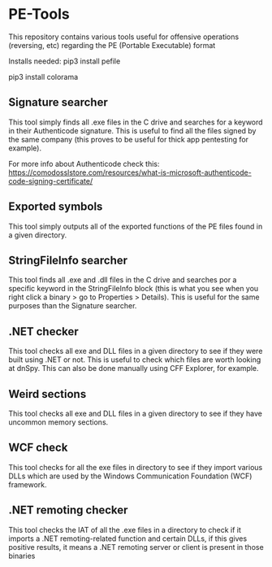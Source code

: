 # PE-Tools
This repository contains various tools useful for offensive operations (reversing, etc) regarding the PE (Portable Executable) format

Installs needed:
pip3 install pefile

pip3 install colorama

## Signature searcher
This tool simply finds all .exe files in the C drive and searches for a keyword in their Authenticode signature. This is useful to find all the files signed by the same company (this proves to be useful for thick app pentesting for example).

For more info about Authenticode check this: https://comodosslstore.com/resources/what-is-microsoft-authenticode-code-signing-certificate/

## Exported symbols
This tool simply outputs all of the exported functions of the PE files found in a given directory.

## StringFileInfo searcher
This tool finds all .exe and .dll files in the C drive and searches por a specific keyword in the StringFileInfo block (this is what you see when you right click a binary > go to Properties > Details). This is useful for the same purposes than the Signature searcher.

## .NET checker
This tool checks all exe and DLL files in a given directory to see if they were built using .NET or not. This is useful to check which files are worth looking at dnSpy. This can also be done manually using CFF Explorer, for example.

## Weird sections
This tool checks all exe and DLL files in a given directory to see if they have uncommon memory sections.

## WCF check
This tool checks for all the exe files in directory to see if they import various DLLs which are used by the Windows Communication Foundation (WCF) framework.

## .NET remoting checker
This tool checks the IAT of all the .exe files in a directory to check if it imports a .NET remoting-related function and certain DLLs, if this gives positive results, it means a .NET remoting server or client is present in those binaries
